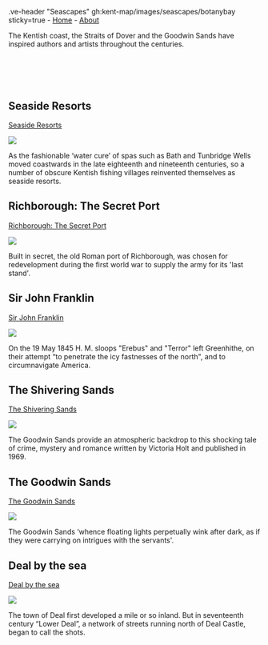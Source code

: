 .ve-header "Seascapes" gh:kent-map/images/seascapes/botanybay sticky=true
    - [Home](/)
    - [About](/about)

The Kentish coast, the Straits of Dover and the Goodwin Sands have inspired authors and artists throughout the centuries.

# &nbsp; 
<param class="cards">

## Seaside Resorts

[Seaside Resorts](/19c/19c-seaside)

![](https://iiif.juncture-digital.org/thumbnail?url=https://raw.githubusercontent.com/kent-map/kent/main/19c/images/Margatefromtheparade.jpg)

As the fashionable ‘water cure’ of spas such as Bath and Tunbridge Wells moved coastwards in the late eighteenth and nineteenth centuries, so a number of obscure Kentish fishing villages reinvented themselves as seaside resorts. 

## Richborough: The Secret Port

[Richborough: The Secret Port](/20c/20c-richborough)

![](https://iiif.juncture-digital.org/thumbnail?url=https://upload.wikimedia.org/wikipedia/commons/2/2a/Richborough%2C_1917._A_Cross-channel_Ferry_by_John_Lavery.jpg)

Built in secret, the old Roman port of Richborough, was chosen for redevelopment during the first world war to supply the army for its 'last stand'.

## Sir John Franklin

[Sir John Franklin](/19c/19c-franklin-biography)

![](https://iiif.juncture-digital.org/thumbnail?url=https://upload.wikimedia.org/wikipedia/commons/0/08/HMS_Erebus_and_Terror_-_ILN_1845.jpg)

On the 19 May 1845 H. M. sloops "Erebus" and "Terror" left Greenhithe, on their attempt “to penetrate the icy fastnesses of the north", and to circumnavigate America.

## The Shivering Sands

[The Shivering Sands](/20c/20c-holt-biography/)

![](https://iiif.juncture-digital.org/thumbnail?url=https://upload.wikimedia.org/wikipedia/commons/6/6d/A_thick_night_off_the_Goodwins_RMG_PX9959.jpg)

The Goodwin Sands provide an atmospheric backdrop to this shocking tale of crime, mystery and romance written by Victoria Holt and published in 1969.

## The Goodwin Sands

[The Goodwin Sands](/dickens/david-copperfield-goodwin-sands/)

![](https://iiif.juncture-digital.org/thumbnail?url=https://stor.artstor.org/stor/6fbd0fc9-b2ce-421e-98e7-36cd1e89a92f)

The Goodwin Sands ‘whence floating lights perpetually wink after dark, as if they were carrying on intrigues with the servants'.

## Deal by the sea

[Deal by the sea](/seascape/deal/)

![](https://iiif.juncture-digital.org/thumbnail?url=https://stor.artstor.org/stor/551e553e-279c-4516-bd54-4d5b78366bce)

The town of Deal first developed a mile or so inland. But in seventeenth century “Lower Deal”, a network of streets running north of Deal Castle, began to call the shots.
